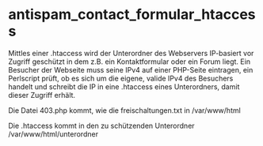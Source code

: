 # antispam_contact_formular_htaccess
Mittles einer .htaccess wird der Unterordner des Webservers IP-basiert vor Zugriff geschützt in dem z.B. ein Kontaktformular oder ein Forum liegt.
Ein Besucher der Webseite muss seine IPv4 auf einer PHP-Seite eintragen, ein Perlscript prüft, ob es sich um die eigene, valide IPv4 des Besuchers handelt und schreibt die IP in eine .htaccess eines Unterordners, damit dieser Zugriff erhält.

Die Datei 403.php kommt, wie die freischaltungen.txt in /var/www/html

Die .htaccess kommt in den zu schützenden Unterordner /var/www/html/unterordner
